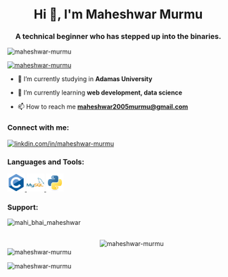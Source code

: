 <h1 align="center">Hi 👋, I'm Maheshwar Murmu</h1>
<h3 align="center">A technical beginner who has stepped up into the binaries.</h3>

<p align="left"> <img src="https://komarev.com/ghpvc/?username=maheshwar-murmu&label=Profile%20views&color=0e75b6&style=flat" alt="maheshwar-murmu" /> </p>

<p align="left"> <a href="https://github.com/ryo-ma/github-profile-trophy"><img src="https://github-profile-trophy.vercel.app/?username=maheshwar-murmu" alt="maheshwar-murmu" /></a> </p>

- 🏫 I’m currently studying in **Adamas University**

- 🌱 I’m currently learning **web development, data science**

- 📫 How to reach me **maheshwar2005murmu@gmail.com**

<h3 align="left">Connect with me:</h3>
<p align="left">
<a href="https://linkedin.com/in/linkdin.com/in/maheshwar-murmu" target="blank"><img align="center" src="https://raw.githubusercontent.com/rahuldkjain/github-profile-readme-generator/master/src/images/icons/Social/linked-in-alt.svg" alt="linkdin.com/in/maheshwar-murmu" height="30" width="40" /></a>
</p>

<h3 align="left">Languages and Tools:</h3>
<p align="left"> <a href="https://www.cprogramming.com/" target="_blank" rel="noreferrer"> <img src="https://raw.githubusercontent.com/devicons/devicon/master/icons/c/c-original.svg" alt="c" width="40" height="40"/> </a> <a href="https://www.mysql.com/" target="_blank" rel="noreferrer"> <img src="https://raw.githubusercontent.com/devicons/devicon/master/icons/mysql/mysql-original-wordmark.svg" alt="mysql" width="40" height="40"/> </a> <a href="https://www.python.org" target="_blank" rel="noreferrer"> <img src="https://raw.githubusercontent.com/devicons/devicon/master/icons/python/python-original.svg" alt="python" width="40" height="40"/> </a> </p>

<h3 align="left">Support:</h3>
<p><a href="https://www.buymeacoffee.com/mahi_bhai_maheshwar"> <img align="left" src="https://cdn.buymeacoffee.com/buttons/v2/default-yellow.png" height="50" width="210" alt="mahi_bhai_maheshwar" /></a></p><br><br>

<p><img align="left" src="https://github-readme-stats.vercel.app/api/top-langs?username=maheshwar-murmu&show_icons=true&locale=en&layout=compact" alt="maheshwar-murmu" /></p>

<p>&nbsp;<img align="center" src="https://github-readme-stats.vercel.app/api?username=maheshwar-murmu&show_icons=true&locale=en" alt="maheshwar-murmu" /></p>

<p><img align="center" src="https://github-readme-streak-stats.herokuapp.com/?user=maheshwar-murmu&" alt="maheshwar-murmu" /></p>
